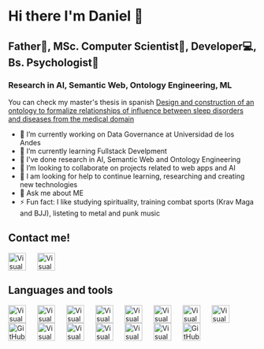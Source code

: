 # Hi there I'm Daniel 👋

## Father🚸, MSc. Computer Scientist🤖, Developer💻, Bs. Psychologist📖

### Research in AI, Semantic Web, Ontology Engineering, ML 

You can check my master's thesis in spanish [Design and construction of an ontology to formalize relationships of influence between sleep disorders and diseases from the medical domain][thesis]

- 🔭 I’m currently working on Data Governance at Universidad de los Andes
- 🌱 I’m currently learning Fullstack Develpment
- 🔬 I've done research in AI, Semantic Web and Ontology Engineering
- 👯 I’m looking to collaborate on projects related to web apps and AI
- 🤔 I am looking for help to continue learning, researching and creating new technologies
- 💬 Ask me about ME
- ⚡ Fun fact: I like studying spirituality, training combat sports (Krav Maga and BJJ), listeting to metal and punk music

## Contact me!

[<img align="left" alt="Visual Studio Code" width="36px" src="https://cdn.jsdelivr.net/gh/devicons/devicon/icons/linkedin/linkedin-original.svg" style="padding-right:20px;" />][linkedin]
[<img align="left" alt="Visual Studio Code" width="36px" src="https://cdn.jsdelivr.net/gh/devicons/devicon/icons/google/google-original.svg" style="padding-right:20px;" />](mailto:danielmartinezrairan@gmail.com)
          

<br></br>

## Languages and tools
<img align="left" alt="Visual Studio Code" width="36px" src="https://cdn.jsdelivr.net/gh/devicons/devicon/icons/visualstudio/visualstudio-plain.svg" style="padding-right:20px;" />
<img align="left" alt="Visual Studio Code" width="36px" src="https://cdn.jsdelivr.net/gh/devicons/devicon/icons/html5/html5-original.svg" style="padding-right:20px;" />
<img align="left" alt="Visual Studio Code" width="36px" src="https://cdn.jsdelivr.net/gh/devicons/devicon/icons/css3/css3-original.svg" style="padding-right:20px;" />
<img align="left" alt="Visual Studio Code" width="36px" src="https://cdn.jsdelivr.net/gh/devicons/devicon/icons/bootstrap/bootstrap-original.svg" style="padding-right:20px;" />
<img align="left" alt="Visual Studio Code" width="36px" src="https://cdn.jsdelivr.net/gh/devicons/devicon/icons/react/react-original.svg" style="padding-right:20px;" />
<img align="left" alt="Visual Studio Code" width="36px" src="https://cdn.jsdelivr.net/gh/devicons/devicon/icons/javascript/javascript-original.svg" style="padding-right:20px;" />
<img align="left" alt="Visual Studio Code" width="36px" src="https://cdn.jsdelivr.net/gh/devicons/devicon/icons/python/python-original.svg" style="padding-right:20px;" />
<img align="left" alt="Visual Studio Code" width="36px" src="https://cdn.jsdelivr.net/gh/devicons/devicon/icons/anaconda/anaconda-original.svg" style="padding-right:20px;" />
<img align="left" alt="GitHub" width="36px" src="https://cdn.jsdelivr.net/gh/devicons/devicon/icons/jupyter/jupyter-original.svg" style="padding-right:20px;" />
<img align="left" alt="Visual Studio Code" width="36px" src="https://cdn.jsdelivr.net/gh/devicons/devicon/icons/pandas/pandas-original.svg" style="padding-right:20px;" />
<img align="left" alt="Visual Studio Code" width="36px" src="https://cdn.jsdelivr.net/gh/devicons/devicon/icons/numpy/numpy-original.svg" style="padding-right:20px;" />
<img align="left" alt="Visual Studio Code" width="36px" src="https://cdn.jsdelivr.net/gh/devicons/devicon/icons/flask/flask-original.svg" style="padding-right:20px;" />
<img align="left" alt="Visual Studio Code" width="36px" src="https://cdn.jsdelivr.net/gh/devicons/devicon/icons/sqlalchemy/sqlalchemy-original.svg" style="padding-right:20px;" />
<img align="left" alt="Visual Studio Code" width="36px" src="https://cdn.jsdelivr.net/gh/devicons/devicon/icons/git/git-original.svg" style="padding-right:20px;" />
<img align="left" alt="GitHub" width="36px" src="https://www.vectorlogo.zone/logos/github/github-icon.svg" style="padding-right:20px;" />
          
          

<!--
**mrdaniel88/mrdaniel88** is a ✨ _special_ ✨ repository because its `README.md` (this file) appears on your GitHub profile.

Here are some ideas to get you started:

- 🔭 I’m currently working on ...
- 🌱 I’m currently learning ...
- 👯 I’m looking to collaborate on ...
- 🤔 I’m looking for help with ...
- 💬 Ask me about ...
- 📫 How to reach me: ...
- 😄 Pronouns: ...
- ⚡ Fun fact: ...
-->

[thesis]: https://repositorio.uniandes.edu.co/bitstream/handle/1992/50980/22677.pdf?sequence=1&isAllowed=y
[linkedin]: https://www.linkedin.com/in/danielmartinezrairan/
